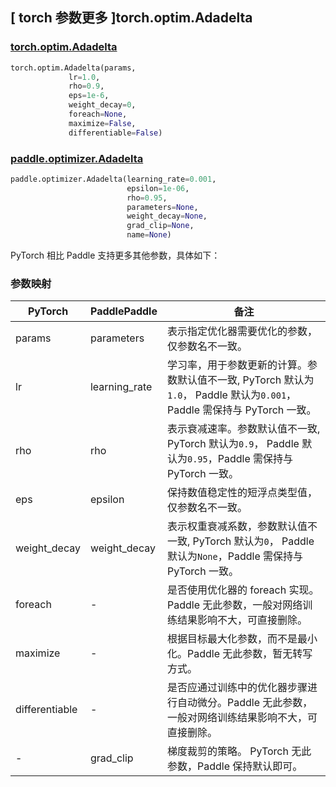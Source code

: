 ## [ torch 参数更多 ]torch.optim.Adadelta

### [torch.optim.Adadelta](https://pytorch.org/docs/stable/generated/torch.optim.Adadelta.html)

```python
torch.optim.Adadelta(params,
             lr=1.0,
             rho=0.9,
             eps=1e-6,
             weight_decay=0,
             foreach=None,
             maximize=False,
             differentiable=False)
```

### [paddle.optimizer.Adadelta](https://www.paddlepaddle.org.cn/documentation/docs/zh/develop/api/paddle/optimizer/Adadelta_cn.html#cn-api-paddle-optimizer-adadelta)

```python
paddle.optimizer.Adadelta(learning_rate=0.001,
                          epsilon=1e-06,
                          rho=0.95,
                          parameters=None,
                          weight_decay=None,
                          grad_clip=None,
                          name=None)
```

PyTorch 相比 Paddle 支持更多其他参数，具体如下：

### 参数映射

| PyTorch                             | PaddlePaddle | 备注                                                                    |
| ----------------------------------- | ------------ | ----------------------------------------------------------------------- |
| params     | parameters           | 表示指定优化器需要优化的参数，仅参数名不一致。                         |
| lr     | learning_rate       | 学习率，用于参数更新的计算。参数默认值不一致, PyTorch 默认为`1.0`， Paddle 默认为`0.001`，Paddle 需保持与 PyTorch 一致。                          |
| rho     | rho           | 表示衰减速率。参数默认值不一致, PyTorch 默认为`0.9`， Paddle 默认为`0.95`，Paddle 需保持与 PyTorch 一致。                          |
| eps       | epsilon        | 保持数值稳定性的短浮点类型值，仅参数名不一致。                           |
| weight_decay           | weight_decay     | 表示权重衰减系数，参数默认值不一致, PyTorch 默认为`0`， Paddle 默认为`None`，Paddle 需保持与 PyTorch 一致。         |
| foreach           | -     | 是否使用优化器的 foreach 实现。Paddle 无此参数，一般对网络训练结果影响不大，可直接删除。         |
| maximize           | -     | 根据目标最大化参数，而不是最小化。Paddle 无此参数，暂无转写方式。         |
| differentiable      | -     | 是否应通过训练中的优化器步骤进行自动微分。Paddle 无此参数，一般对网络训练结果影响不大，可直接删除。         |
| -          | grad_clip            | 梯度裁剪的策略。 PyTorch 无此参数，Paddle 保持默认即可。       |
